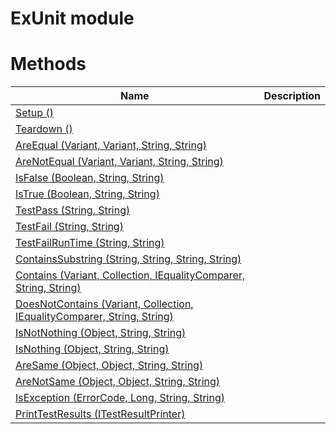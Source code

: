 # ExUnit module

# Methods

|Name|Description|
|-|-|
|[Setup ()](./Setup.md)||
|[Teardown ()](./Teardown.md)||
|[AreEqual (Variant, Variant, String, String)](./AreEqual.md)||
|[AreNotEqual (Variant, Variant, String, String)](./AreNotEqual.md)||
|[IsFalse (Boolean, String, String)](./IsFalse.md)||
|[IsTrue (Boolean, String, String)](./IsTrue.md)||
|[TestPass (String, String)](./TestPass.md)||
|[TestFail (String, String)](./TestFail.md)||
|[TestFailRunTime (String, String)](./TestFailRunTime.md)||
|[ContainsSubstring (String, String, String, String)](./ContainsSubstring.md)||
|[Contains (Variant, Collection, IEqualityComparer, String, String)](./Contains.md)||
|[DoesNotContains (Variant, Collection, IEqualityComparer, String, String)](./DoesNotContains.md)||
|[IsNotNothing (Object, String, String)](./IsNotNothing.md)||
|[IsNothing (Object, String, String)](./IsNothing.md)||
|[AreSame (Object, Object, String, String)](./AreSame.md)||
|[AreNotSame (Object, Object, String, String)](./AreNotSame.md)||
|[IsException (ErrorCode, Long, String, String)](./IsException.md)||
|[PrintTestResults (ITestResultPrinter)](./PrintTestResults.md)||
